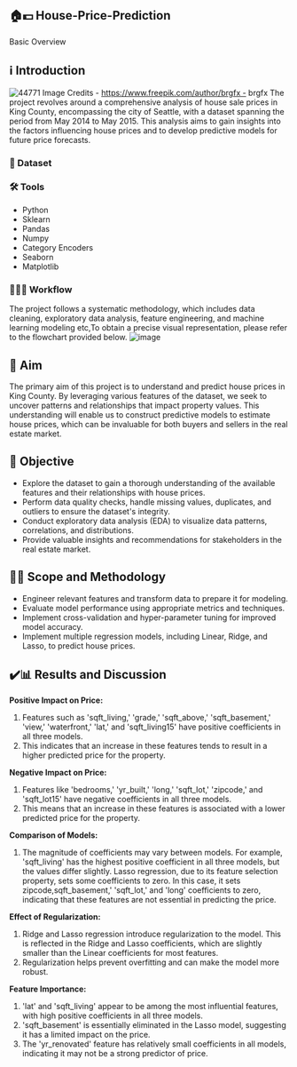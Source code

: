 ## 🏠💵 House-Price-Prediction 
Basic Overview

## ℹ️ Introduction
![44771](https://github.com/Vivikt-573/House-Price-Prediction---Regression-Models/assets/148704966/87e87c0f-aef0-45e7-a527-c3310da0afc0)
Image Credits - https://www.freepik.com/author/brgfx - brgfx
The project revolves around a comprehensive analysis of house sale prices in King County, encompassing the city of Seattle, with a dataset spanning the period from May 2014 to May 2015. This analysis aims to gain insights into the factors influencing house prices and to develop predictive models for future price forecasts.

### 💾 Dataset

### 🛠️ Tools
- Python
- Sklearn
- Pandas
- Numpy
- Category Encoders
- Seaborn
- Matplotlib

### 👨🏻‍💻 Workflow
The project follows a systematic methodology, which includes data cleaning, exploratory data analysis, feature engineering, and machine learning modeling etc,To obtain a precise visual representation, please refer to the flowchart provided below. 
![image](https://github.com/Vivikt-573/House-Price-Prediction---Regression-Models/assets/148704966/38f391c1-be3f-4ab0-9bf1-f979521e3bc6)



## 🎯 Aim

The primary aim of this project is to understand and predict house prices in King County. By leveraging various features of the dataset, we seek to uncover patterns and relationships that impact property values. This understanding will enable us to construct predictive models to estimate house prices, which can be invaluable for both buyers and sellers in the real estate market.


## 📌 Objective

- Explore the dataset to gain a thorough understanding of the available features and their relationships with house prices.
- Perform data quality checks, handle missing values, duplicates, and outliers to ensure the dataset's integrity.
- Conduct exploratory data analysis (EDA) to visualize data patterns, correlations, and distributions.
- Provide valuable insights and recommendations for stakeholders in the real estate market.


## 🧑‍🔬 Scope and Methodology

- Engineer relevant features and transform data to prepare it for modeling.
- Evaluate model performance using appropriate metrics and techniques.
- Implement cross-validation and hyper-parameter tuning for improved model accuracy.
- Implement multiple regression models, including Linear, Ridge, and Lasso, to predict house prices.

## ✔️📊 Results and Discussion

**Positive Impact on Price:**
1. Features such as 'sqft_living,' 'grade,' 'sqft_above,' 'sqft_basement,' 'view,' 'waterfront,' 'lat,' and 'sqft_living15' have positive coefficients in all three models.
2. This indicates that an increase in these features tends to result in a higher predicted price for the property.
  
**Negative Impact on Price:**
1. Features like 'bedrooms,' 'yr_built,' 'long,' 'sqft_lot,' 'zipcode,' and 'sqft_lot15' have negative coefficients in all three models.
2. This means that an increase in these features is associated with a lower predicted price for the property.
  
**Comparison of Models:**
1. The magnitude of coefficients may vary between models. For example, 'sqft_living' has the highest positive coefficient in all three models, but the values differ slightly. Lasso regression, due to its feature selection property, sets some coefficients to zero. In this case, it sets zipcode,sqft_basement,' 'sqft_lot,' and 'long' coefficients to zero, indicating that these features are not essential in predicting the price.
  
**Effect of Regularization:**
1. Ridge and Lasso regression introduce regularization to the model. This is reflected in the Ridge and Lasso coefficients, which are slightly smaller than the Linear coefficients for most features.
2. Regularization helps prevent overfitting and can make the model more robust.
  
**Feature Importance:**
1. 'lat' and 'sqft_living' appear to be among the most influential features, with high positive coefficients in all three models.
2. 'sqft_basement' is essentially eliminated in the Lasso model, suggesting it has a limited impact on the price.
3. The 'yr_renovated' feature has relatively small coefficients in all models, indicating it may not be a strong predictor of price.


